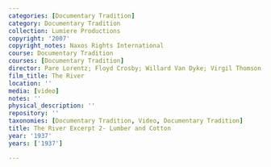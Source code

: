 ```yaml
---
categories: [Documentary Tradition]
category: Documentary Tradition
collection: Lumiere Productions
copyright: '2007'
copyright_notes: Naxos Rights International
course: Documentary Tradition
courses: [Documentary Tradition]
director: Pare Lorentz; Floyd Crosby; Willard Van Dyke; Virgil Thomson; Thomas Chalmers
film_title: The River
location: ''
media: [video]
notes: ''
physical_description: ''
repository: ''
taxonomies: [Documentary Tradition, Video, Documentary Tradition]
title: The River Excerpt 2- Lumber and Cotton
year: '1937'
years: ['1937']

---
```


